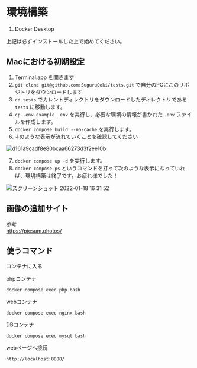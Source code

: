 # 環境構築

1. Docker Desktop

上記は必ずインストールした上で始めてください。

## Macにおける初期設定

1. Terminal.app を開きます
2. `git clone git@github.com:SuguruOoki/tests.git` で自分のPCにこのリポジトリをダウンロードします
3. `cd tests` でカレントディレクトリをダウンロードしたディレクトリである `tests` に移動します。
4. `cp .env.example .env` を実行し、必要な環境の情報が書かれた `.env` ファイルを作成します。
5. `docker compose build --no-cache` を実行します。
6. ↓のような表示が流れていくことを確認してください

![d161a9cadf8e80bcaa66273d3f2ee10b](https://user-images.githubusercontent.com/16362021/149891105-ef42351e-006b-4985-95dc-a8c210ef19ea.gif)

7. `docker compose up -d` を実行します。
8. `docker compose ps` というコマンドを打って次のような表示になっていれば、環境構築は終了です。お疲れ様でした！

![スクリーンショット 2022-01-18 16 31 52](https://user-images.githubusercontent.com/16362021/149891200-e6da2ca6-662d-4cee-8ec6-816ef6c06b77.png)


## 画像の追加サイト
参考 \
https://picsum.photos/

## 使うコマンド
コンテナに入る

phpコンテナ
```
docker compose exec php bash
```

webコンテナ
```
docker compose exec nginx bash
```

DBコンテナ
```
docker compose exec mysql bash
```

webページへ接続
```
http://localhost:8888/
```
